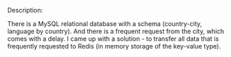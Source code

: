 Description: 

There is a MySQL relational database with a schema (country-city, language by country). 
And there is a frequent request from the city, which comes with a delay. 
I came up with a solution - to transfer all data that is frequently requested to Redis (in memory storage of the key-value type).